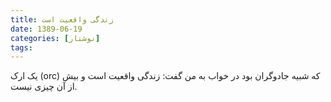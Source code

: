 ```yaml
---
title: زندگی واقعیت است
date: 1389-06-19
categories: [نوشتار]
tags:
---
```


یک ارک (orc) که شبیه جادوگران بود در خواب به من گفت: زندگی واقعیت است و بیش از آن چیزی نیست.
